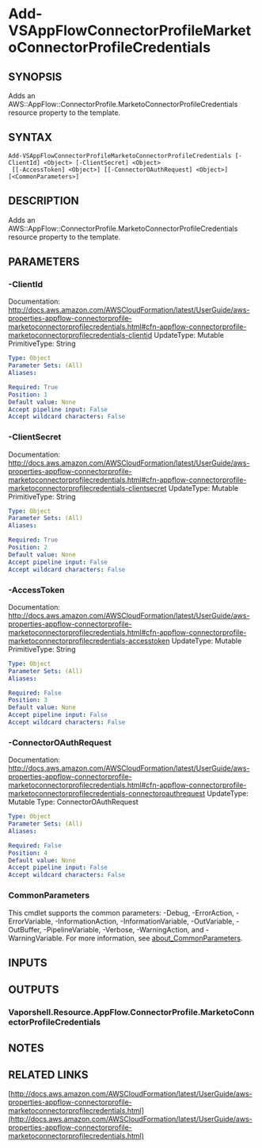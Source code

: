 # Add-VSAppFlowConnectorProfileMarketoConnectorProfileCredentials

## SYNOPSIS
Adds an AWS::AppFlow::ConnectorProfile.MarketoConnectorProfileCredentials resource property to the template.

## SYNTAX

```
Add-VSAppFlowConnectorProfileMarketoConnectorProfileCredentials [-ClientId] <Object> [-ClientSecret] <Object>
 [[-AccessToken] <Object>] [[-ConnectorOAuthRequest] <Object>] [<CommonParameters>]
```

## DESCRIPTION
Adds an AWS::AppFlow::ConnectorProfile.MarketoConnectorProfileCredentials resource property to the template.

## PARAMETERS

### -ClientId
Documentation: http://docs.aws.amazon.com/AWSCloudFormation/latest/UserGuide/aws-properties-appflow-connectorprofile-marketoconnectorprofilecredentials.html#cfn-appflow-connectorprofile-marketoconnectorprofilecredentials-clientid
UpdateType: Mutable
PrimitiveType: String

```yaml
Type: Object
Parameter Sets: (All)
Aliases:

Required: True
Position: 1
Default value: None
Accept pipeline input: False
Accept wildcard characters: False
```

### -ClientSecret
Documentation: http://docs.aws.amazon.com/AWSCloudFormation/latest/UserGuide/aws-properties-appflow-connectorprofile-marketoconnectorprofilecredentials.html#cfn-appflow-connectorprofile-marketoconnectorprofilecredentials-clientsecret
UpdateType: Mutable
PrimitiveType: String

```yaml
Type: Object
Parameter Sets: (All)
Aliases:

Required: True
Position: 2
Default value: None
Accept pipeline input: False
Accept wildcard characters: False
```

### -AccessToken
Documentation: http://docs.aws.amazon.com/AWSCloudFormation/latest/UserGuide/aws-properties-appflow-connectorprofile-marketoconnectorprofilecredentials.html#cfn-appflow-connectorprofile-marketoconnectorprofilecredentials-accesstoken
UpdateType: Mutable
PrimitiveType: String

```yaml
Type: Object
Parameter Sets: (All)
Aliases:

Required: False
Position: 3
Default value: None
Accept pipeline input: False
Accept wildcard characters: False
```

### -ConnectorOAuthRequest
Documentation: http://docs.aws.amazon.com/AWSCloudFormation/latest/UserGuide/aws-properties-appflow-connectorprofile-marketoconnectorprofilecredentials.html#cfn-appflow-connectorprofile-marketoconnectorprofilecredentials-connectoroauthrequest
UpdateType: Mutable
Type: ConnectorOAuthRequest

```yaml
Type: Object
Parameter Sets: (All)
Aliases:

Required: False
Position: 4
Default value: None
Accept pipeline input: False
Accept wildcard characters: False
```

### CommonParameters
This cmdlet supports the common parameters: -Debug, -ErrorAction, -ErrorVariable, -InformationAction, -InformationVariable, -OutVariable, -OutBuffer, -PipelineVariable, -Verbose, -WarningAction, and -WarningVariable. For more information, see [about_CommonParameters](http://go.microsoft.com/fwlink/?LinkID=113216).

## INPUTS

## OUTPUTS

### Vaporshell.Resource.AppFlow.ConnectorProfile.MarketoConnectorProfileCredentials
## NOTES

## RELATED LINKS

[http://docs.aws.amazon.com/AWSCloudFormation/latest/UserGuide/aws-properties-appflow-connectorprofile-marketoconnectorprofilecredentials.html](http://docs.aws.amazon.com/AWSCloudFormation/latest/UserGuide/aws-properties-appflow-connectorprofile-marketoconnectorprofilecredentials.html)

